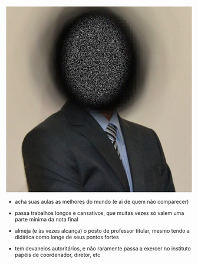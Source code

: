 
![](B.jpg)

- acha suas aulas as melhores do mundo (e ai de quem não comparecer)

- passa trabalhos longos e cansativos, que muitas vezes só valem uma parte mínima da nota final

- almeja (e às vezes alcança) o posto de professor titular, mesmo tendo a didática como longe de seus pontos fortes

- tem devaneios autoritários, e não raramente passa a exercer no instituto papéis de coordenador, diretor, etc
